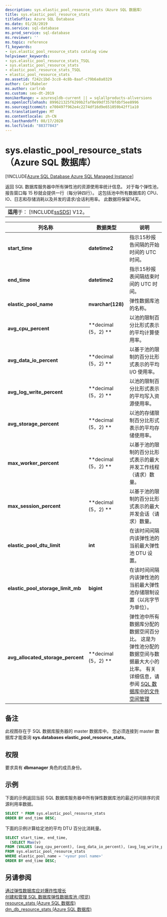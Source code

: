 ```yaml
---
description: sys.elastic_pool_resource_stats（Azure SQL 数据库）
title: sys.elastic_pool_resource_stats
titleSuffix: Azure SQL Database
ms.date: 01/28/2019
ms.service: sql-database
ms.prod_service: sql-database
ms.reviewer: ''
ms.topic: reference
f1_keywords:
- sys.elastic_pool_resource_stats catalog view
helpviewer_keywords:
- sys.elastic_pool_resource_stats_TSQL
- sys.elastic_pool_resource_stats
- elastic_pool_resource_stats_TSQL
- elastic_pool_resource_stats
ms.assetid: f242c1bd-3cc8-4c8b-8aaf-c79b6a8a0329
author: CarlRabeler
ms.author: carlrab
ms.custom: seo-dt-2019
monikerRange: = azuresqldb-current || = sqlallproducts-allversions
ms.openlocfilehash: 899621325f6299b2faf0e99df3578fdbf5ee8996
ms.sourcegitcommit: e700497f962e4c2274df16d9e651059b42ff1a10
ms.translationtype: MT
ms.contentlocale: zh-CN
ms.lasthandoff: 08/17/2020
ms.locfileid: "88377843"
---
```

# <a name="syselastic_pool_resource_stats-azure-sql-database"></a>sys.elastic_pool_resource_stats（Azure SQL 数据库）
[!INCLUDE[Azure SQL Database Azure SQL Managed Instance](../../includes/applies-to-version/asdb-asdbmi.md)]

  返回 SQL 数据库服务器中所有弹性池的资源使用率统计信息。 对于每个弹性池，报告窗口每 15 秒就会提供一行（每分钟四行）。 这包括池中所有数据库的 CPU、IO、日志和存储消耗以及并发的请求/会话利用率。 此数据将保留14天。 
  
||  
|-|  
|**适用**于：  [!INCLUDE[ssSDS](../../includes/sssds-md.md)] V12。|  
  
|列名称|数据类型|说明|  
|-----------------|---------------|-----------------|  
|**start_time**|**datetime2**|指示15秒报告间隔的开始时间的 UTC 时间。|  
|**end_time**|**datetime2**|指示15秒报表间隔结束时间的 UTC 时间。|  
|**elastic_pool_name**|**nvarchar(128)**|弹性数据库池的名称。|  
|**avg_cpu_percent**|**decimal (5，2) **|以池的限制百分比形式表示的平均计算使用率。|  
|**avg_data_io_percent**|**decimal (5，2) **|以基于池的限制的百分比形式表示的平均 I/O 使用率。|  
|**avg_log_write_percent**|**decimal (5，2) **|以池的限制百分比形式表示的平均写入资源使用率。|  
|**avg_storage_percent**|**decimal (5，2) **|以池的存储限制百分比形式表示的平均存储使用率。|  
|**max_worker_percent**|**decimal (5，2) **|以基于池的限制的百分比形式表示的最大并发工作线程（请求）数量。|  
|**max_session_percent**|**decimal (5，2) **|以基于池的限制的百分比形式表示的最大并发会话（请求）数量。|  
|**elastic_pool_dtu_limit**|**int**|在该时间间隔内该弹性池的当前最大弹性池 DTU 设置。|  
|**elastic_pool_storage_limit_mb**|**bigint**|在该时间间隔内该弹性池的当前最大弹性池存储限制设置（以兆字节为单位）。|
|**avg_allocated_storage_percent**|**decimal (5，2) **|弹性池中所有数据库分配的数据空间百分比。  这是为弹性池分配的数据空间与数据最大大小的比率。  有关详细信息，请参阅 [SQL 数据库中的文件空间管理](https://docs.microsoft.com/azure/sql-database/sql-database-file-space-management)|  
  
## <a name="remarks"></a>备注

 此视图存在于 SQL 数据库服务器的 master 数据库中。 您必须连接到 master 数据库才能查询 **sys.databases elastic_pool_resource_stats**。  
  
## <a name="permissions"></a>权限

 要求具有 **dbmanager** 角色的成员身份。  
  
## <a name="examples"></a>示例

 下面的示例返回当前 SQL 数据库服务器中所有弹性数据库池的最近时间排序的资源利用率数据。  
  
```sql
SELECT * FROM sys.elastic_pool_resource_stats
ORDER BY end_time DESC;  
```

 下面的示例计算给定池的平均 DTU 百分比消耗量。  

```sql
SELECT start_time, end_time,
  (SELECT Max(v)
FROM (VALUES (avg_cpu_percent), (avg_data_io_percent), (avg_log_write_percent)) AS value(v)) AS [avg_DTU_percent]
FROM sys.elastic_pool_resource_stats
WHERE elastic_pool_name = '<your pool name>'
ORDER BY end_time DESC;  
```

## <a name="see-also"></a>另请参阅

 [通过弹性数据库应对爆炸性增长](https://azure.microsoft.com/documentation/articles/sql-database-elastic-pool/)   
 [创建和管理 SQL 数据库弹性数据库池 (预览) ](https://azure.microsoft.com/documentation/articles/sql-database-elastic-pool-portal/)   
 [resource_stats &#40;Azure SQL 数据库&#41;](../../relational-databases/system-catalog-views/sys-resource-stats-azure-sql-database.md)   
 [dm_db_resource_stats &#40;Azure SQL 数据库&#41;](../../relational-databases/system-dynamic-management-views/sys-dm-db-resource-stats-azure-sql-database.md)  
  
  
